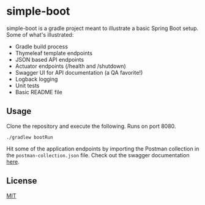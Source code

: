 # simple-boot

simple-boot is a gradle project meant to illustrate a basic Spring Boot setup.  Some of what's illustrated:
* Gradle build process
* Thymeleaf template endpoints
* JSON based API endpoints
* Actuator endpoints (/health and /shutdown)
* Swagger UI for API documentation (a QA favorite!)
* Logback logging
* Unit tests
* Basic README file

## Usage

Clone the repository and execute the following.  Runs on port 8080.

```
./gradlew bootRun
```

Hit some of the application endpoints by importing the Postman collection in the `postman-collection.json` file.  Check out the swagger documentation [here](http://localhost:8080/swagger-ui.html).

## License
[MIT](https://choosealicense.com/licenses/mit/)